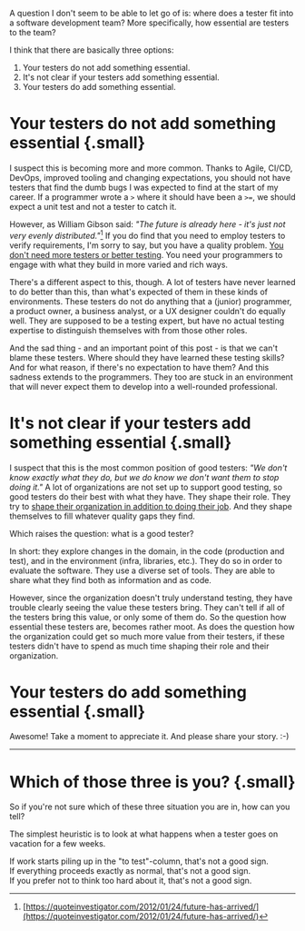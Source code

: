 <!--
.. title: How essential are your testers?
.. slug: how-essential-are-your-testers
.. date: 2025-05-21
.. category: quality engineering
.. tags: career, management, quality engineering, software testing, teaching, test management
.. type: text
.. description: It's probably a bit of a Schrödinger-like situation...
-->

A question I don't seem to be able to let go of is: where does a tester fit into a software development team? More specifically, how essential are testers to the team?

I think that there are basically three options:

1. Your testers do not add something essential.
2. It's not clear if your testers add something essential.
3. Your testers do add something essential.


# Your testers do not add something essential {.small}

I suspect this is becoming more and more common. Thanks to Agile, CI/CD, DevOps, improved tooling and changing expectations, you should not have testers that find the dumb bugs I was expected to find at the start of my career. If a programmer wrote a `>` where it should have been a `>=`, we should expect a unit test and not a tester to catch it.

<!-- TEASER_END -->

However, as William Gibson said: *"The future is already here - it's just not very evenly distributed."*[^1] If you do find that you need to employ testers to verify requirements, I'm sorry to say, but you have a quality problem. [You don't need more testers or better testing](https://curiousduck.io/assets/pdfs/btwq.pdf). You need your programmers to engage with what they build in more varied and rich ways.

[^1]: [https://quoteinvestigator.com/2012/01/24/future-has-arrived/](https://quoteinvestigator.com/2012/01/24/future-has-arrived/)


There's a different aspect to this, though. A lot of testers have never learned to do better than this, than what's expected of them in these kinds of environments. These testers do not do anything that a (junior) programmer, a product owner, a business analyst, or a UX designer couldn't do equally well. They are supposed to be a testing expert, but have no actual testing expertise to distinguish themselves with from those other roles.

And the sad thing - and an important point of this post - is that we can't blame these testers. Where should they have learned these testing skills? And for what reason, if there's no expectation to have them? And this sadness extends to the programmers. They too are stuck in an environment that will never expect them to develop into a well-rounded professional.


# It's not clear if your testers add something essential {.small}
I suspect that this is the most common position of good testers: *"We don't know exactly what they do, but we do know we don't want them to stop doing it."* A lot of organizations are not set up to support good testing, so good testers do their best with what they have. They shape their role. They try to [shape their organization in addition to doing their job](link://slug/a-good-tester-is-all-over-the-place#doing-your-job-vs-improving-the-system). And they shape themselves to fill whatever quality gaps they find.

Which raises the question: what is a good tester?

In short: they explore changes in the domain, in the code (production and test), and in the environment (infra, libraries, etc.). They do so in order to evaluate the software. They use a diverse set of tools. They are able to share what they find both as information and as code.

However, since the organization doesn't truly understand testing, they have trouble clearly seeing the value these testers bring. They can't tell if all of the testers bring this value, or only some of them do. So the question how essential these testers are, becomes rather moot. As does the question how the organization could get so much more value from their testers, if these testers didn't have to spend as much time shaping their role and their organization.


# Your testers do add something essential {.small}
Awesome! Take a moment to appreciate it. And please share your story. :-)

---

# Which of those three is you? {.small}
So if you're not sure which of these three situation you are in, how can you tell?

The simplest heuristic is to look at what happens when a tester goes on vacation for a few weeks.

If work starts piling up in the "to test"-column, that's not a good sign.  
If everything proceeds exactly as normal, that's not a good sign.  
If you prefer not to think too hard about it, that's not a good sign.
